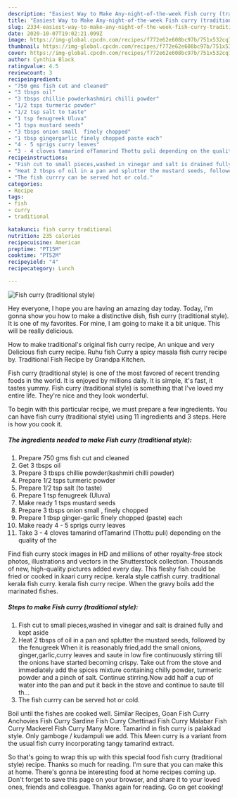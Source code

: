 ```yaml
---
description: "Easiest Way to Make Any-night-of-the-week Fish curry (traditional style)"
title: "Easiest Way to Make Any-night-of-the-week Fish curry (traditional style)"
slug: 2334-easiest-way-to-make-any-night-of-the-week-fish-curry-traditional-style
date: 2020-10-07T19:02:21.099Z
image: https://img-global.cpcdn.com/recipes/f772e62e608bc97b/751x532cq70/fish-curry-traditional-style-recipe-main-photo.jpg
thumbnail: https://img-global.cpcdn.com/recipes/f772e62e608bc97b/751x532cq70/fish-curry-traditional-style-recipe-main-photo.jpg
cover: https://img-global.cpcdn.com/recipes/f772e62e608bc97b/751x532cq70/fish-curry-traditional-style-recipe-main-photo.jpg
author: Cynthia Black
ratingvalue: 4.5
reviewcount: 3
recipeingredient:
- "750 gms fish cut and cleaned"
- "3 tbsps oil"
- "3 tbsps chillie powderkashmiri chilli powder"
- "1/2 tsps turmeric powder"
- "1/2 tsp salt to taste"
- "1 tsp fenugreek Uluva"
- "1 tsps mustard seeds"
- "3 tbsps onion small  finely chopped"
- "1 tbsp gingergarlic finely chopped paste each"
- "4 - 5 sprigs curry leaves"
- "3 - 4 cloves tamarind ofTamarind Thottu puli depending on the quality of the"
recipeinstructions:
- "Fish cut to small pieces,washed in vinegar and salt is drained fully and kept aside"
- "Heat 2 tbsps of oil in a pan and splutter the mustard seeds, followed by the fenugreek When it is reasonably fried,add the small onions, ginger,garlic,curry leaves and saute in low fire continuously stirring till the onions have started becoming crispy. Take out from the stove and immediately add the spices mixture containing chilly powder, turmeric powder and a pinch of salt. Continue stirring.Now add half a cup of water into the pan and put it back in the stove and continue to saute till th..."
- "The fish currry can be served hot or cold."
categories:
- Recipe
tags:
- fish
- curry
- traditional

katakunci: fish curry traditional 
nutrition: 235 calories
recipecuisine: American
preptime: "PT15M"
cooktime: "PT52M"
recipeyield: "4"
recipecategory: Lunch

---
```



![Fish curry (traditional style)](https://img-global.cpcdn.com/recipes/f772e62e608bc97b/751x532cq70/fish-curry-traditional-style-recipe-main-photo.jpg)

Hey everyone, I hope you are having an amazing day today. Today, I'm gonna show you how to make a distinctive dish, fish curry (traditional style). It is one of my favorites. For mine, I am going to make it a bit unique. This will be really delicious.

How to make traditional&#39;s original fish curry recipe, An unique and very Delicious fish curry recipe. Ruhu fish Curry a spicy masala fish curry recipe by. Traditional Fish Recipe by Grandpa Kitchen.

Fish curry (traditional style) is one of the most favored of recent trending foods in the world. It is enjoyed by millions daily. It is simple, it's fast, it tastes yummy. Fish curry (traditional style) is something that I've loved my entire life. They're nice and they look wonderful.


To begin with this particular recipe, we must prepare a few ingredients. You can have fish curry (traditional style) using 11 ingredients and 3 steps. Here is how you cook it.

<!--inarticleads1-->

##### The ingredients needed to make Fish curry (traditional style):

1. Prepare 750 gms fish cut and cleaned
1. Get 3 tbsps oil
1. Prepare 3 tbsps chillie powder(kashmiri chilli powder)
1. Prepare 1/2 tsps turmeric powder
1. Prepare 1/2 tsp salt (to taste)
1. Prepare 1 tsp fenugreek (Uluva)
1. Make ready 1 tsps mustard seeds
1. Prepare 3 tbsps onion small , finely chopped
1. Prepare 1 tbsp ginger-garlic finely chopped (paste) each
1. Make ready 4 - 5 sprigs curry leaves
1. Take 3 - 4 cloves tamarind ofTamarind (Thottu puli) depending on the quality of the


Find fish curry stock images in HD and millions of other royalty-free stock photos, illustrations and vectors in the Shutterstock collection. Thousands of new, high-quality pictures added every day. This fleshy fish could be fried or cooked in.kaari curry recipe. kerala style catfish curry. traditional kerala fish curry. kerala fish curry recipe. When the gravy boils add the marinated fishes. 

<!--inarticleads2-->

##### Steps to make Fish curry (traditional style):

1. Fish cut to small pieces,washed in vinegar and salt is drained fully and kept aside
1. Heat 2 tbsps of oil in a pan and splutter the mustard seeds, followed by the fenugreek When it is reasonably fried,add the small onions, ginger,garlic,curry leaves and saute in low fire continuously stirring till the onions have started becoming crispy. Take out from the stove and immediately add the spices mixture containing chilly powder, turmeric powder and a pinch of salt. Continue stirring.Now add half a cup of water into the pan and put it back in the stove and continue to saute till th...
1. The fish currry can be served hot or cold.


Boil until the fishes are cooked well. Similar Recipes, Goan Fish Curry Anchovies Fish Curry Sardine Fish Curry Chettinad Fish Curry Malabar Fish Curry Mackerel Fish Curry Many More. Tamarind in fish curry is palakkad style. Only gamboge / kudampuli we add. This Meen curry is a variant from the usual fish curry incorporating tangy tamarind extract. 

So that's going to wrap this up with this special food fish curry (traditional style) recipe. Thanks so much for reading. I'm sure that you can make this at home. There's gonna be interesting food at home recipes coming up. Don't forget to save this page on your browser, and share it to your loved ones, friends and colleague. Thanks again for reading. Go on get cooking!
